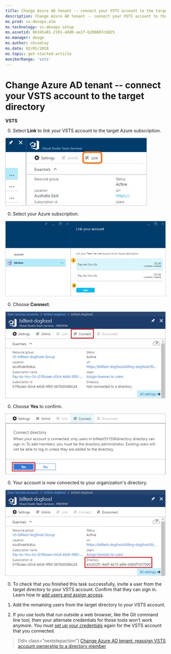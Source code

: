 ```yaml
---
title: Change Azure AD tenant -- connect your VSTS account to the target directory
description: Change Azure AD tenant -- connect your VSTS account to the target directory
ms.prod: vs-devops-alm
ms.technology: vs-devops-setup
ms.assetid: 6b345a81-2191-4dd0-aa1f-b296087cb825
ms.manager: douge
ms.author: chcomley
ms.date: 02/01/2018
ms.topic: get-started-article
monikerRange: 'vsts'
---
```



#	Change Azure AD tenant -- connect your VSTS account to the target directory

**VSTS**


0. Select **Link** to link your VSTS account to the target Azure subscription.

  ![Choose Link button over middle panel](_img/set-up-billing/ap-vso-selectlink2.png)

0. Select your Azure subscription. 

  ![Select an Azure subscription](_img/set-up-billing/ap_vso_selectsubscription.png)

0. Choose **Connect**.

  ![Configure your account](_img/manage-work-access/azureconfigurevso.png)

0. Choose **Yes** to confirm.

  ![Connect your account](_img/manage-work-access/azureconnectdirectory1.png)

0. Your account is now connected to your organization's directory.

  ![Account is now connected to your directory](_img/manage-work-access/azureconnectdirectory3.png)

0.	To check that you finished this task successfully, invite a user from the target directory 
to your VSTS account. Confirm that they can sign in. Learn how to 
[add users and assign access](add-account-users-assign-access-levels.md).

0.	Add the remaining users from the target directory to your VSTS account.

0.	If you use tools that run outside a web browser, like the Git command line tool, 
then your alternate credentials for those tools won't work anymore. 
You must [set up your credentials](http://support.microsoft.com/kb/2991274/en-us)
again for the VSTS account that you connected.


> [!div class="nextstepaction"]
> [Change Azure AD tenant: reassign VSTS account ownership to a directory member](change-azure-ad-vsts-account-reassign-owner.md)

